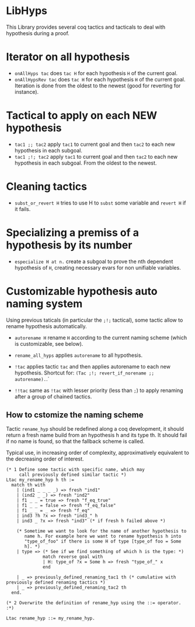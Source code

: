 # LibHyps

This Library provides several coq tactics and tacticals to deal with
hypothesis during a proof.

# Iterator on all hypothesis

- `onAllHyps tac` does `tac H` for each hypothesis `H` of the current goal.
- `onAllHypsRev tac` does `tac H` for each hypothesis `H` of the
  current goal. Iteration is done from the oldest to the newest (good
  for reverting for instance).

# Tactical to apply on each NEW hypothesis

- `tac1 ;; tac2` apply `tac1` to current goal and then `tac2` to each
  new hypothesis in each subgoal.
- `tac1 ;!; tac2` apply `tac1` to current goal and then `tac2` to each
  new hypothesis in each subgoal. From the oldest to the newest.

# Cleaning tactics

- `subst_or_revert H` tries to use H to `subst` some variable and
  `revert H` if it fails.

# Specializing a premiss of a hypothesis by its number

- `especialize H at n.` create a subgoal to prove the nth dependent
  hypothesis of `H`, creating necessary evars for non unifiable
  variables.

# Customizable hypothesis auto naming system

Using previous taticals (in particular the `;!;` tactical), some
tactic allow to rename hypothesis automatically.

- `autorename H` rename `H` according to the current naming scheme
  (which is customizable, see below).

- `rename_all_hyps` applies `autorename` to all hypothesis.

- `!tac` applies tactic `tac` and then applies autorename to each new
  hypothesis. Shortcut for: `(Tac ;!; revert_if_norename ;;
  autorename).`.`

- `!!tac` same as `!tac` with lesser priority (less than `;`) to apply
  renaming after a group of chained tactics.

## How to cstomize the naming scheme

Tactic `rename_hyp` should be redefined along a coq development, it
should return a fresh name build from an hypothesis h and its type th.
It should fail if no name is found, so that the fallback scheme is
called.

Typical use, in increasing order of complexity, approximatively
equivalent to the decreasing order of interest.

```
(* 1 Define some tactic with specific name, which may
     call previously defined similar tactic *)
Ltac my_rename_hyp h th :=
  match th with
    | (ind1 _ _ _ _) => fresh "ind1"
    | (ind2 _ _) => fresh "ind2"
    | f1 _ _ = true => fresh "f_eq_true"
    | f1 _ _ = false => fresh "f_eq_false"
    | f1 _ _ = _ => fresh "f_eq"
    | ind3 ?h ?x => fresh "ind3_" h
    | ind3 _ ?x => fresh "ind3" (* if fresh h failed above *)

    (* Sometime we want to look for the name of another hypothesis to
       name h. For example here we want to rename hypothesis h into
       "type_of_foo" if there is some H of type [type_of foo = Some
       h]. *)
    | type => (* See if we find something of which h is the type: *)
              match reverse goal with
              | H: type_of ?x = Some h => fresh "type_of_" x
              end

    | _ => previously_defined_renaming_tac1 th (* cumulative with previously defined renaming tactics *)
    | _ => previously_defined_renaming_tac2 th
  end.

(* 2 Overwrite the definition of rename_hyp using the ::= operator. :*)

Ltac rename_hyp ::= my_rename_hyp.
```
